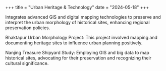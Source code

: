 +++
title = "Urban Heritage & Technology"
date = "2024-05-18"
+++

Integrates advanced GIS and digital mapping technologies to preserve and interpret the urban morphology of historical sites, enhancing regional preservation policies.

<!--more-->

Bhaktapur Urban Morphology Project: This project involved mapping and documenting heritage sites to influence urban planning positively.

Nanjing Treasure Shipyard Study: Employing GIS and big data to map historical sites, advocating for their preservation and recognizing their cultural significance.